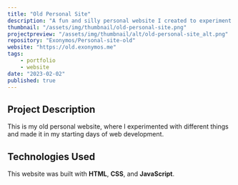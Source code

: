 ```yaml
---
title: "Old Personal Site"
description: "A fun and silly personal website I created to experiment with."
thumbnail: "/assets/img/thumbnail/old-personal-site.png"
projectpreview: "/assets/img/thumbnail/alt/old-personal-site_alt.png"
repository: "Exonymos/Personal-site-old"
website: "https://old.exonymos.me"
tags:
    - portfolio
    - website
date: "2023-02-02"
published: true
---
```


## Project Description

This is my old personal website, where I experimented with different things and made it in my starting days of web development.

## Technologies Used

This website was built with **HTML**, **CSS**, and **JavaScript**.
